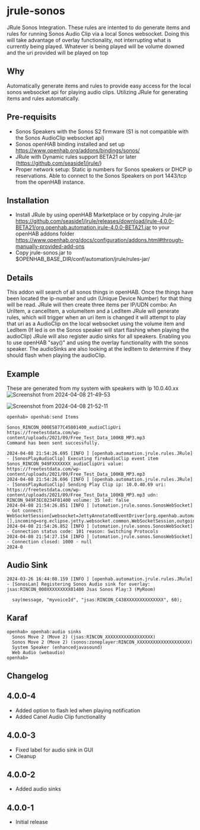 # jrule-sonos
JRule Sonos Integration. These rules are intented to do generate items and rules for 
running Sonos Audio Clip via a local Sonos websocket. Doing this will take advantage of overlay functionality, not interrupting what is currently
being played. Whatever is being played will be volume downed and the uri provided will be played on top

## Why
Automatically generate items and rules to provide easy access for the local sonos websocket api for playing audio clips.
Utilizing JRule for generating items and rules automatically.

## Pre-requisits
- Sonos Speakers with the Sonos S2 firmware (S1 is not compatible with the Sonos AudioClip websocket api)
- Sonos openHAB binding installed and set up https://www.openhab.org/addons/bindings/sonos/
- JRule with Dynamic rules support BETA21 or later (https://github.com/seaside1/jrule/)
- Proper network setup: Static ip numbers for Sonos speakers or DHCP ip reservations. Able to connect to the Sonos Speakers on port 1443/tcp from the openHAB instance.

## Installation
- Install JRule by using openHAB Marketplace or by copying Jrule-jar https://github.com/seaside1/jrule/releases/download/jrule-4.0.0-BETA21/org.openhab.automation.jrule-4.0.0-BETA21.jar
 to your openHAB addons folder https://www.openhab.org/docs/configuration/addons.html#through-manually-provided-add-ons
- Copy jrule-sonos.jar to $OPENHAB_BASE_DIR/conf/automation/jrule/rules-jar/

## Details
This addon will search of all sonos things in openHAB. Once the things have been located the ip-number and udn (Unique Device Number) for that thing will be read.
JRule will then create three items per IP/UDN combo: An UriItem, a cancelItem, a volumeItem and a LedItem
JRule will generate rules, which will trigger when an uri item is changed it will attempt to play that uri as a AudioClip on the local websocket using the volume item and LedItem (If led is on the Sonos speaker will start flashing when playing the audioClip)
JRule will also register audio sinks for all speakers. Enabling you to use openHAB "say()" and using the overlay functionality with the sonos speaker. The audioSinks are also looking at the ledItem to determine if they should flash when playing the audioClip.

## Example
These are generated from my system with speakers with Ip 10.0.40.xx
![Screenshot from 2024-04-08 21-49-53](https://github.com/seaside1/jrule-sonos/assets/24649305/48a157e3-c183-4f1f-aa83-2ea4035ee5d4)

![Screenshot from 2024-04-08 21-52-11](https://github.com/seaside1/jrule-sonos/assets/24649305/3496dcf2-b0d7-4118-b4dd-5deec6b03683)



```
openhab> openhab:send Items

Sonos_RINCON_000E5877C45801400_audioClipUri https://freetestdata.com/wp-content/uploads/2021/09/Free_Test_Data_100KB_MP3.mp3                                                                                                             
Command has been sent successfully.
```

```
2024-04-08 21:54:26.695 [INFO ] [openhab.automation.jrule.rules.JRule] - [SonosPlayAudioClip] Executing fireAudioClip event item Sonos_RINCON_949FXXXXXXX_audioClipUri value: https://freetestdata.com/wp-content/uploads/2021/09/Free_Test_Data_100KB_MP3.mp3
2024-04-08 21:54:26.696 [INFO ] [openhab.automation.jrule.rules.JRule] - [SonosPlayAudioClip] Sending Play Clip ip: 10.0.40.69 uri: https://freetestdata.com/wp-content/uploads/2021/09/Free_Test_Data_100KB_MP3.mp3 udn: RINCON_949F3EC0234F01400 volume: 35 led: false
2024-04-08 21:54:26.851 [INFO ] [utomation.jrule.sonos.SonosWebSocket] - Got connect: WebSocketSession[websocket=JettyAnnotatedEventDriver[org.openhab.automation.jrule.sonos.SonosWebSocket@6c3396d2],behavior=CLIENT,connection=WebSocketClientConnection@5e7dd118::DecryptedEndPoint@68a00add{l=/10.0.40.30:43344,r=/10.0.40.69:1443,OPEN,fill=-,flush=-,to=3/300000},remote=WebSocketRemoteEndpoint@69b7bd52[batching=true],incoming=JettyAnnotatedEventDriver[org.openhab.automation.jrule.sonos.SonosWebSocket@6c3396d2],outgoing=ExtensionStack[queueSize=0,extensions=[],incoming=org.eclipse.jetty.websocket.common.WebSocketSession,outgoing=org.eclipse.jetty.websocket.client.io.WebSocketClientConnection]]
2024-04-08 21:54:26.852 [INFO ] [utomation.jrule.sonos.SonosWebSocket] - Connection status code: 101 reason: Switching Protocols
2024-04-08 21:54:27.154 [INFO ] [utomation.jrule.sonos.SonosWebSocket] - Connection closed: 1000 - null
2024-0
```

## Audio Sink
```
2024-03-26 16:44:08.159 [INFO ] [openhab.automation.jrule.rules.JRule] - [SonosLan] Registering Sonos Audio sink for overlay: jsas:RINCON_000XXXXXXXXX01400 Jsas Sonos Play:3 (MyRoom)
```

```
  say(message, "myvoiceId", "jsas:RINCON_C438XXXXXXXXXXXXXX", 60);
```


## Karaf
```
openhab> openhab:audio sinks
  Sonos Move 2 (Move 2) (jsas:RINCON_XXXXXXXXXXXXXXXXXX)
  Sonos Move 2 (Move 2) (sonos:zoneplayer:RINCON_XXXXXXXXXXXXXXXXXXXX)
  System Speaker (enhancedjavasound)
  Web Audio (webaudio)
openhab>
```


## Changelog

## 4.0.0-4
 - Added option to flash led when playing notification
 - Added Canel Audio Clip functionality 
## 4.0.0-3
 - Fixed label for audio sink in GUI
 - Cleanup
## 4.0.0-2
 - Added audio sinks
## 4.0.0-1
 - Initial release

